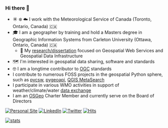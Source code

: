 ### Hi there 👋


- ☀️ ❄️ ☁️  I work with the Meteorological Service of Canada (Toronto, Ontario, Canada) 🇨🇦
- 🎓 I am a geographer by training and hold a Masters degree in Geographic Information Systems from Carleton University (Ottawa, Ontario, Canada) 🇨🇦
  - 🏫 My [research/dissertation](https://kralidis.ca/gis/masters/thesis) focused on Geospatial Web Services and Geospatial Data Infrastructure 
- 🗺️ I'm interested in geospatial data sharing, software and standards
- 🤓 I am a longtime contributor to [OGC](https://ogc.org) standards
- I contribute to numerous FOSS projects in the geospatial Python sphere, such as [pycsw](https://pycsw.org), [pygeoapi](https://pygeoapi.io), [QGIS MetaSearch](https://docs.qgis.org/latest/en/docs/user_manual/plugins/core_plugins/plugins_metasearch.html)
- I participate in various WMO activities in support of weather/climate/water [data exchange](https://community.wmo.int/activity-areas/wis/wis2-implementation)
- I am an [OSGeo](https://osgeo.org) Charter Member and currently serve on the Board of Directors



[![Personal Site](https://img.shields.io/badge/Personal%20Site-grey?logo=github&style=flat-square&link=https://kralidis.ca)](https://kralidis.ca)
[![LinkedIn](https://img.shields.io/badge/LinkedIn-0077B5?logo=linkedin&logoColor=white&style=flat-square&link=https://www.linkedin.com/in/tomkralidis)](https://www.linkedin.com/in/tomkralidis)
[![Twitter](https://img.shields.io/badge/twitter-%231DA1F2.svg?logo=twitter&logoColor=white&style=flat-square&link=https://twitter.com/tomkralidis)](https://twitter.com/tomkralidis)
[![Hits](https://hits.seeyoufarm.com/api/count/incr/badge.svg?url=https%3A%2F%2Fgithub.com%2Ftomkralidis&count_bg=%2379C83D&title_bg=%23555555&title=hits&edge_flat=true)](https://github.com/tomkralidis)


[![stats](https://github-readme-stats.vercel.app/api?username=tomkralidis&theme=vue&show_icons=true&hide_border=true)](https://github.com/tomkralidis)
